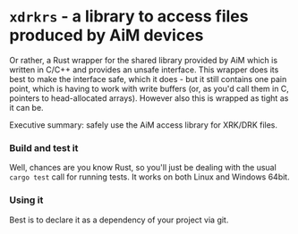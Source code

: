 # `xdrkrs` - a library to access files produced by AiM devices

Or rather, a Rust wrapper for the shared library provided by AiM which is
written in C/C++ and provides an unsafe interface. This wrapper does its best
to make the interface safe, which it does - but it still contains one pain
point, which is having to work with write buffers (or, as you'd call them in C,
pointers to head-allocated arrays). However also this is wrapped as tight as it
can be.

Executive summary: safely use the AiM access library for XRK/DRK files.

### Build and test it
Well, chances are you know Rust, so you'll just be dealing with the usual
`cargo test` call for running tests. It works on both Linux and Windows 64bit.

### Using it
Best is to declare it as a dependency of your project via git.
